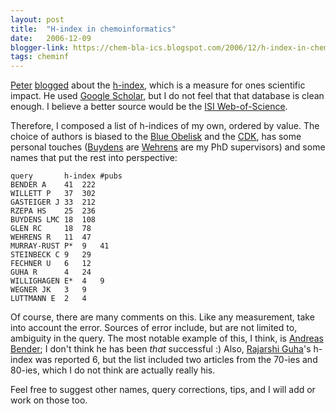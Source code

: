 ```yaml
---
layout: post
title:  "H-index in chemoinformatics"
date:   2006-12-09
blogger-link: https://chem-bla-ics.blogspot.com/2006/12/h-index-in-chemoinformatics.html
tags: cheminf
---
```


[Peter](http://wwmm.ch.cam.ac.uk/blogs/murrayrust/) [blogged](http://wwmm.ch.cam.ac.uk/blogs/murrayrust/?p=209) about the
[h-index](http://en.wikipedia.org/wiki/H-index), which is a measure for ones scientific impact. He used
[Google Scholar](http://scholar.google.com/), but I do not feel that that database is clean enough. I believe a better
source would be the [ISI Web-of-Science](http://portal.isiknowledge.com/portal.cgi?DestApp=WOS&Func=Frame).

Therefore, I composed a list of h-indices of my own, ordered by value. The choice of authors is biased to the
[Blue Obelisk](http://www.blueobelisk.org/) and the [CDK](http://cdk.sf.net/), has some personal touches
([Buydens](http://www.cac.science.ru.nl/people/lbuydens/) are [Wehrens](http://www.cac.science.ru.nl/people/rwehrens/)
are my PhD supervisors) and some names that put the rest into perspective:

```
query		h-index	#pubs
BENDER A	41	222
WILLETT P	37	302
GASTEIGER J	33	212
RZEPA HS	25	236
BUYDENS LMC	18	108
GLEN RC		18	78
WEHRENS R	11	47
MURRAY-RUST P*	9	41
STEINBECK C	9	29
FECHNER U	6	12
GUHA R		4	24
WILLIGHAGEN E*	4	9
WEGNER JK	3	9
LUTTMANN E	2	4
```

Of course, there are many comments on this. Like any measurement, take into account the error. Sources of error
include, but are not limited to, ambiguity in the query. The most notable example of this, I think, is
[Andreas Bender](http://andygoesus.blogspot.com/); I don't think he has been *that* successful :) Also,
[Rajarshi Guha](http://cheminfo.informatics.indiana.edu/~rguha/)'s h-index was reported 6, but the list included
two articles from the 70-ies and 80-ies, which I do not think are actually really his.

Feel free to suggest other names, query corrections, tips, and I will add or work on those too.
